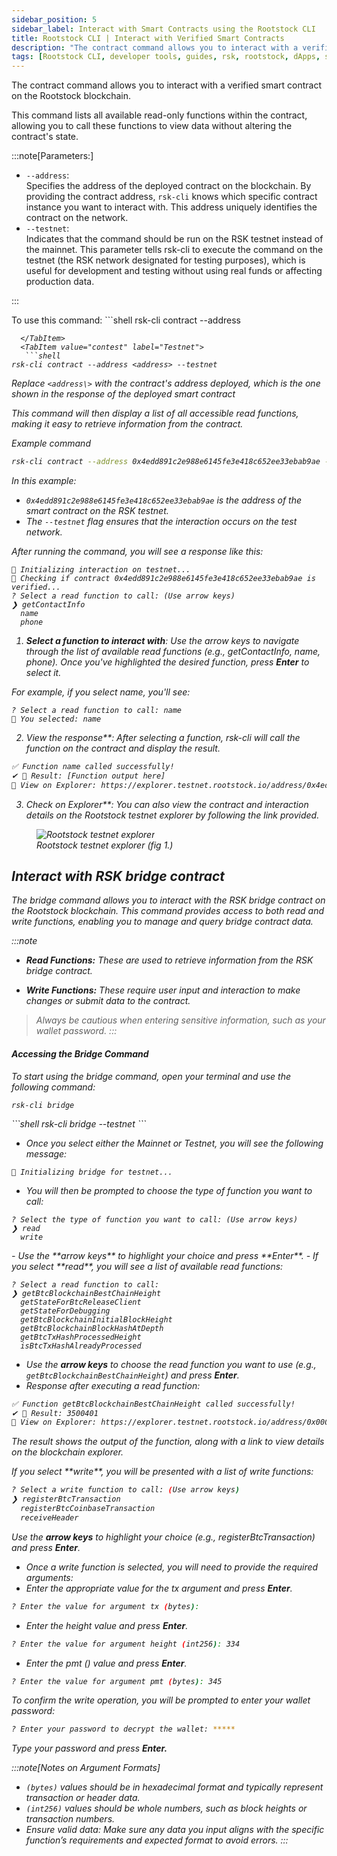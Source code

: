 ```yaml
---
sidebar_position: 5
sidebar_label: Interact with Smart Contracts using the Rootstock CLI
title: Rootstock CLI | Interact with Verified Smart Contracts
description: "The contract command allows you to interact with a verified smart contract on the Rootstock blockchain. This command lists all available read-only functions within the contract, allowing you to call these functions to view data without altering the contract's state. " 
tags: [Rootstock CLI, developer tools, guides, rsk, rootstock, dApps, smart contracts, solidity, dev-environments]
---
```


The contract command allows you to interact with a verified smart contract on the Rootstock blockchain. 

This command lists all available read-only functions within the contract, allowing you to call these functions to view data without altering the contract's state. 

:::note[Parameters:]

* `--address`:  
  Specifies the address of the deployed contract on the blockchain. By providing the contract address, `rsk-cli` knows which specific contract instance you want to interact with. This address uniquely identifies the contract on the network.  
* `--testnet`:  
   Indicates that the command should be run on the RSK testnet instead of the mainnet. This parameter tells rsk-cli to execute the command on the testnet (the RSK network designated for testing purposes), which is useful for development and testing without using real funds or affecting production data.

:::

To use this command:
<Tabs>
  <TabItem value="contribute" label="Mainnet" default>
    ```shell
rsk-cli contract --address <address>
```
  </TabItem>
  <TabItem value="contest" label="Testnet">
   ```shell
rsk-cli contract --address <address> --testnet
```
  </TabItem>
 
</Tabs>

Replace `<address\>` with the contract's address deployed, which is the one shown in the response of the deployed smart contract

This command will then display a list of all accessible read functions, making it easy to retrieve information from the contract.

Example command 

```bash
rsk-cli contract --address 0x4edd891c2e988e6145fe3e418c652ee33ebab9ae --testnet
```

In this example:

* `0x4edd891c2e988e6145fe3e418c652ee33ebab9ae` is the address of the smart contract on the RSK testnet.  
* The `--testnet` flag ensures that the interaction occurs on the test network.

After running the command, you will see a response like this:

```text
🔧 Initializing interaction on testnet...
🔎 Checking if contract 0x4edd891c2e988e6145fe3e418c652ee33ebab9ae is verified...
? Select a read function to call: (Use arrow keys)
❯ getContactInfo
  name
  phone
```

1. **Select a function to interact with**: Use the arrow keys to navigate through the list of available read functions (e.g., getContactInfo, name, phone). Once you've highlighted the desired function, press **Enter** to select it. 

For example, if you select name, you'll see:

```text
? Select a read function to call: name
📜 You selected: name
```

2. View the response**: After selecting a function, rsk-cli will call the function on the contract and display the result.

```bash
✅ Function name called successfully!
✔ 🔧 Result: [Function output here]
🔗 View on Explorer: https://explorer.testnet.rootstock.io/address/0x4edd891c2e988e6145fe3e418c652ee33ebab9ae
```

3. Check on Explorer**: You can also view the contract and interaction details on the Rootstock testnet explorer by following the link provided.

<figure>
<img src="/img/guides/rsk-cli/explorer.png" alt="Rootstock testnet explorer"/>
  <figcaption>Rootstock testnet explorer (fig 1.)</figcaption>
</figure>


## Interact with RSK bridge contract

The bridge command allows you to interact with the RSK bridge contract on the Rootstock blockchain. This command provides access to both read and write functions, enabling you to manage and query bridge contract data.

:::note

- **Read Functions:** These are used to retrieve information from the RSK bridge contract.  

- **Write Functions:** These require user input and interaction to make changes or submit data to the contract. 

> Always be cautious when entering sensitive information, such as your wallet password.
:::


#### Accessing the Bridge Command

To start using the bridge command, open your terminal and use the following command:
<Tabs>
  <TabItem value="contribute" label="Mainnet" default>
  ```shell
rsk-cli bridge
```
  </TabItem>
  <TabItem value="contest" label="Testnet">
 ```shell
rsk-cli bridge --testnet
```
  </TabItem>
 
</Tabs>


- Once you select either the Mainnet or Testnet, you will see the following message:

```text
🔧 Initializing bridge for testnet...
```

- You will then be prompted to choose the type of function you want to call:

```text
? Select the type of function you want to call: (Use arrow keys)
❯ read
  write
```
<Tabs>
  <TabItem value="contribute" label="Selecting a Read Function" default>
   - Use the **arrow keys** to highlight your choice and press **Enter**.  
- If you select **read**, you will see a list of available read functions:

```text
? Select a read function to call:
❯ getBtcBlockchainBestChainHeight
  getStateForBtcReleaseClient
  getStateForDebugging
  getBtcBlockchainInitialBlockHeight
  getBtcBlockchainBlockHashAtDepth
  getBtcTxHashProcessedHeight
  isBtcTxHashAlreadyProcessed
```

- Use the **arrow keys** to choose the read function you want to use (e.g., `getBtcBlockchainBestChainHeight`) and press **Enter**.  
- Response after executing a read function:

```bash
✅ Function getBtcBlockchainBestChainHeight called successfully!
✔ 🔧 Result: 3500401
🔗 View on Explorer: https://explorer.testnet.rootstock.io/address/0x0000000000000000000000000000000001000006
```

The result shows the output of the function, along with a link to view details on the blockchain explorer.

</TabItem>

  <TabItem value="contest" label="Selecting a Write Function">
  If you select **write**, you will be presented with a list of write functions:

```bash
? Select a write function to call: (Use arrow keys)
❯ registerBtcTransaction
  registerBtcCoinbaseTransaction
  receiveHeader
```

Use the **arrow keys** to highlight your choice (e.g., registerBtcTransaction) and press **Enter**.

- Once a write function is selected, you will need to provide the required arguments:  
- Enter the appropriate value for the tx argument and press **Enter**.

```bash
? Enter the value for argument tx (bytes):
```

- Enter the height value and press **Enter**.

```bash
? Enter the value for argument height (int256): 334
```

- Enter the pmt () value and press **Enter**.

```bash
? Enter the value for argument pmt (bytes): 345
```

To confirm the write operation, you will be prompted to enter your wallet password:

```bash
? Enter your password to decrypt the wallet: *****
```

Type your password and press **Enter.**

:::note[Notes on Argument Formats]

* `(bytes)` values should be in hexadecimal format and typically represent transaction or header data.  
* `(int256)` values should be whole numbers, such as block heights or transaction numbers.  
* Ensure valid data: Make sure any data you input aligns with the specific function’s requirements and expected format to avoid errors.
:::
  </TabItem>
</Tabs>
